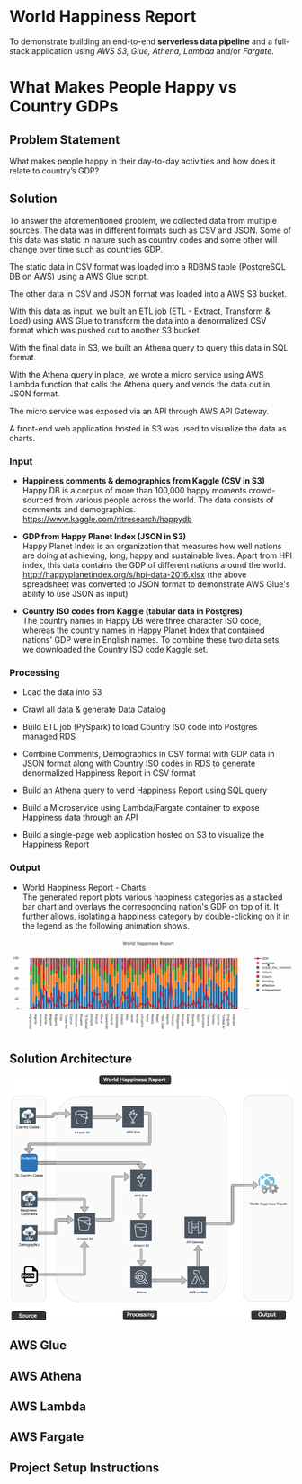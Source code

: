 # World Happiness Report

To demonstrate building an end-to-end **serverless data pipeline** and a full-stack application using *AWS S3, Glue, Athena, Lambda* and/or *Fargate*.


# What Makes People Happy vs Country GDPs

## Problem Statement

What makes people happy in their day-to-day activities and how does it relate to  country’s GDP?

## Solution
To answer the aforementioned problem, we collected data from multiple sources. The data was in different formats such as CSV and JSON. Some of this data was static in nature such as country codes and some other will change over time such as countries GDP.

The static data in CSV format was loaded into a RDBMS table (PostgreSQL DB on AWS) using a AWS Glue script. 

The other data in CSV and JSON format was loaded into a AWS S3 bucket.

With this data as input, we built an ETL  job (ETL - Extract, Transform & Load) using AWS Glue  to transform the data into a denormalized CSV format which was pushed out to another S3 bucket.

With the final data in S3, we built an Athena query to query this data in SQL format. 

With the Athena query in place, we wrote a micro service using AWS Lambda function that calls the Athena query and vends the data out in JSON format.

The micro service was exposed via an API through AWS API Gateway.

A front-end web application hosted in S3 was used to visualize the data as charts.

### Input

-   **Happiness comments & demographics from Kaggle (CSV in S3)**  
	Happy DB is a corpus of more than 100,000 happy moments crowd-sourced from various people across the world.  The data consists of comments and demographics.
    https://www.kaggle.com/ritresearch/happydb  
      
-   **GDP from Happy Planet Index (JSON in S3)**  
    Happy Planet Index is an organization that measures how well nations are doing at achieving, long, happy and sustainable lives. Apart from HPI index, this data contains the GDP of different nations around the world.
    http://happyplanetindex.org/s/hpi-data-2016.xlsx
    (the above spreadsheet was converted to JSON format to demonstrate AWS Glue's ability to use JSON as input)
-   **Country ISO codes from Kaggle (tabular data in Postgres)**  
	The country names in Happy DB were three character ISO code, whereas the country names in Happy Planet Index that contained nations' GDP were in English names. To combine these two data sets, we downloaded the Country ISO code Kaggle set.
    

### Processing

-   Load the data into S3  
	
-   Crawl all data & generate Data Catalog  
	
    
-   Build ETL job (PySpark) to load Country ISO code into Postgres managed RDS
    
-   Combine Comments, Demographics in CSV format with GDP data in JSON format along with Country ISO codes in RDS to generate denormalized Happiness Report in CSV format
    
-   Build an Athena query to vend Happiness Report using SQL query
    
-   Build a Microservice using Lambda/Fargate container to expose Happiness data through an API
    
-   Build a single-page web application hosted on S3 to visualize the Happiness Report
    

### Output

-   World Happiness Report - Charts  
	The generated report plots various happiness categories as a stacked bar chart and overlays the corresponding nation's GDP on top of it. It further allows, isolating a happiness category by double-clicking on it in the legend as the following animation shows.
	
![World Happiness Report Output](https://github.com/skarlekar/WorldHappinessReport/blob/master/images/WorldHappinessReport_Animated.gif)

## Solution Architecture
![World Happiness Report - Solution Architecture](https://github.com/skarlekar/WorldHappinessReport/blob/master/images/Glue_POC_Solution_Arch.png)
## AWS Glue
## AWS Athena
## AWS Lambda
## AWS Fargate

## Project Setup Instructions


<!--stackedit_data:
eyJoaXN0b3J5IjpbMTAzOTgxMDAyMCwtMTk1OTkxODE5OSwyMD
AxOTk5MTkxLC0xNzYxMzY4NDAyLC0xNjkyNzM2NDM4LDU1ODkw
NTUxMCw5MDI3OTc2OTYsMTYwNDUxMzQwNyw4OTQ4MjE0ODAsLT
E3NDM0NjQ0NjldfQ==
-->